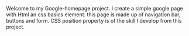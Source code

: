 Welcome to my Google-homepage project. I create a simple google page with Html an css basics element. this page is made up of navigation bar, buttons and form.
CSS position property is of the skill I develop from this project. 
